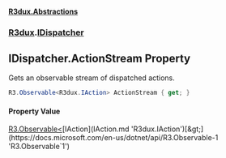 #### [R3dux.Abstractions](R3dux.Abstractions.md 'R3dux.Abstractions')
### [R3dux](R3dux.Abstractions.md#R3dux 'R3dux').[IDispatcher](IDispatcher.md 'R3dux.IDispatcher')

## IDispatcher.ActionStream Property

Gets an observable stream of dispatched actions.

```csharp
R3.Observable<R3dux.IAction> ActionStream { get; }
```

#### Property Value
[R3.Observable&lt;](https://docs.microsoft.com/en-us/dotnet/api/R3.Observable-1 'R3.Observable`1')[IAction](IAction.md 'R3dux.IAction')[&gt;](https://docs.microsoft.com/en-us/dotnet/api/R3.Observable-1 'R3.Observable`1')